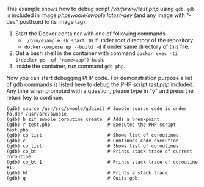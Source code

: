 This example shows how to debug script _/var/www/test.php_ using `gdb`. `gdb` is included in image
_phpswoole/swoole:latest-dev_ (and any image with "-dev" postfixed to its image tag).

1. Start the Docker container with one of following commands
    * `./bin/example.sh start 30` if under root directory of the repository.
    * `docker-compose up --build -d` if under same directory of this file.
2. Get a bash shell in the container with command `docker exec -ti $(docker ps -qf "name=app") bash`.
3. Inside the container, run command `gdb php`.

Now you can start debugging PHP code. For demonstration purpose a list of gdb commands is listed here to debug the PHP
script _test.php_ included. Any time when prompted with a question, please type in "y" and press the return key to
continue.

```text
(gdb) source /usr/src/swoole/gdbinit # Swoole source code is under folder /usr/src/swoole.
(gdb) b zif_swoole_coroutine_create  # Adds a breakpoint.
(gdb) r test.php                     # Executes the PHP script test.php.
(gdb) co_list                        # Shows list of coroutines.
(gdb) c                              # Continues code execution.
(gdb) co_list                        # Shows list of coroutines.
(gdb) co_bt                          # Prints stack trace of current coroutine.
(gdb) co_bt 1                        # Prints stack trace of coroutine #1.
(gdb) bt                             # Prints a stack trace.
(gdb) q                              # Quits gdb.
```
